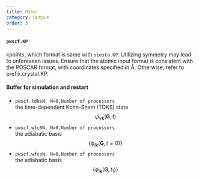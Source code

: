 ```yaml
---
title: Other
category: Output
order: 3
---
```


#### `pwscf.KP`
kpoints, which format is  same with `siesta.KP`. Utilizing symmetry may lead to unforeseen issues. Ensure that the atomic input format is consistent with the POSCAR format, with coordinates specified in Å. Otherwise, refer to prefix.crystal.KP.

#### Buffer for simulation and restart
- `pwscf.tdksN, N=0,Number of processors` <br>the time-dependent Kohn-Sham (TDKS) state $$ \psi_{\gamma \mathbf{k} }( \mathbf{G},t) $$
- `pwscf.wfc0N, N=0,Number of processors` <br>the adiabatic basis $$\{  \phi_{i\mathbf{k}}(\mathbf{G},t=0) \} $$ 
- `pwscf.wfcpN, N=0,Number of processors` <br>the adiabatic basis $$\{  \phi_{i\mathbf{k}}(\mathbf{G},t_1) \} $$ 
